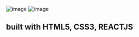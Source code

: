 ![image](https://user-images.githubusercontent.com/107448818/189172960-50b11851-a045-4123-b94b-a8ec4cb67d9f.png)
![image](https://user-images.githubusercontent.com/107448818/189173115-d6aaaae2-6c05-49c7-aed0-35bbbbbc2b95.png)

<h2>built with</>
HTML5, CSS3, REACTJS
